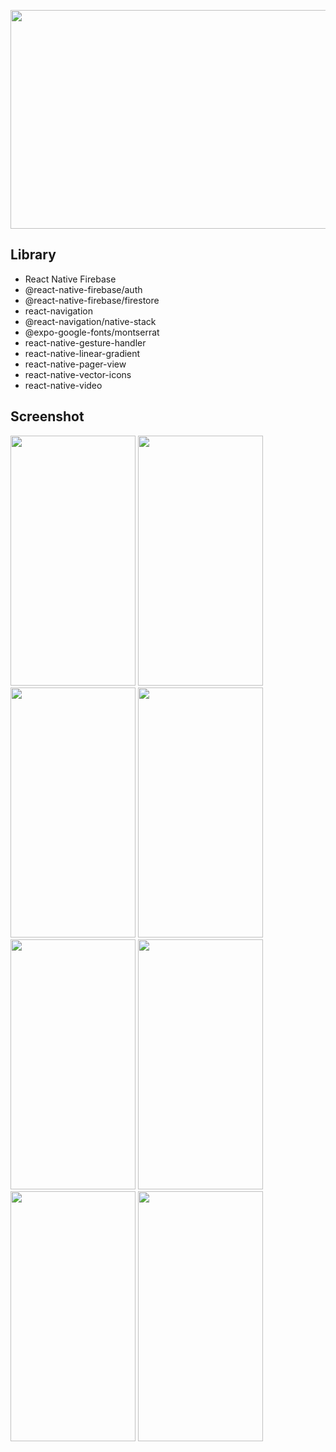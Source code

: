 
<p align="center" >
<img width="700" height="350" src="https://user-images.githubusercontent.com/85956297/195842171-678f1b36-905b-490c-b10d-cf62eb1093d0.png">
</p>

## Library
- React Native Firebase
- @react-native-firebase/auth
- @react-native-firebase/firestore
- react-navigation
- @react-navigation/native-stack
- @expo-google-fonts/montserrat
- react-native-gesture-handler
- react-native-linear-gradient
- react-native-pager-view
- react-native-vector-icons
- react-native-video

## Screenshot
<p>
  <img width="200" height="400" src="https://user-images.githubusercontent.com/85956297/195840771-d165276b-7010-460e-ace6-5aee047a8998.png">
  <img width="200" height="400" src="https://user-images.githubusercontent.com/85956297/195840834-ef27c0a1-9f2b-4a62-99ab-1abb7cfcc505.png">
  <img width="200" height="400" src="https://user-images.githubusercontent.com/85956297/195840936-257e1d73-a49f-4b4d-99e7-fd191fadd063.png">
  <img width="200" height="400" src="https://user-images.githubusercontent.com/85956297/195840990-98da99a5-251d-4540-af30-06f5c934e4bf.png">
  <img width="200" height="400" src="https://user-images.githubusercontent.com/85956297/195841058-c82dc951-3a6a-46f9-9cec-34c0ac48df11.png">
  <img width="200" height="400" src="https://user-images.githubusercontent.com/85956297/195841142-2972128b-f61d-4808-b5fb-4dc42dc01812.png">
  <img width="200" height="400" src="https://user-images.githubusercontent.com/85956297/195841190-f756f4e9-7127-476b-b991-9ac00baa4019.png">
  <img width="200" height="400" src="https://user-images.githubusercontent.com/85956297/195841244-e4f30337-9f2a-4497-8c2f-63b2fd75cc1e.png">
</p>
